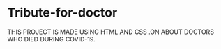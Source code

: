 # Tribute-for-doctor 
THIS PROJECT IS MADE USING HTML AND CSS .ON ABOUT DOCTORS WHO DIED DURING COVID-19.

